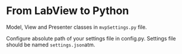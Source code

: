 # From LabView to Python

Model, View and Presenter classes in `mvpSettings.py` file.  

Configure absolute path of your settings file in config.py. Settings file should be named `settings.json`atm.  